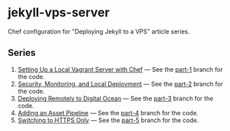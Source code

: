 # jekyll-vps-server

Chef configuration for "Deploying Jekyll to a VPS" article series.

## Series

1. [Setting Up a Local Vagrant Server with Chef][1] — See the [part-1][2] branch
   for the code.
2. [Security, Monitoring, and Local Deployment][3] — See the [part-2][4] branch
   for the code.
3. [Deploying Remotely to Digital Ocean][5] — See the [part-3][6] branch for the
   code.
4. [Adding an Asset Pipeline][7] — See the [part-4][8] branch for the code.
5. [Switching to HTTPS Only][9] — See the [part-5][10] branch for the code.

[1]:  https://tristandunn.com/2014/12/15/deploying-jekyll-to-vps-part-1/
[2]:  https://github.com/tristandunn/jekyll-vps-server/compare/part-0...part-1
[3]:  https://tristandunn.com/2015/05/05/deploying-jekyll-to-vps-part-2/
[4]:  https://github.com/tristandunn/jekyll-vps-server/compare/part-1...part-2
[5]:  https://tristandunn.com/2015/05/31/deploying-jekyll-to-vps-part-3/
[6]:  https://github.com/tristandunn/jekyll-vps-server/compare/part-2...part-3
[7]:  https://tristandunn.com/2015/10/14/deploying-jekyll-to-vps-part-4/
[8]:  https://github.com/tristandunn/jekyll-vps-server/compare/part-3...part-4
[9]:  https://tristandunn.com/2016/04/30/deploying-jekyll-to-vps-part-5/
[10]: https://github.com/tristandunn/jekyll-vps-server/compare/part-4...part-5
